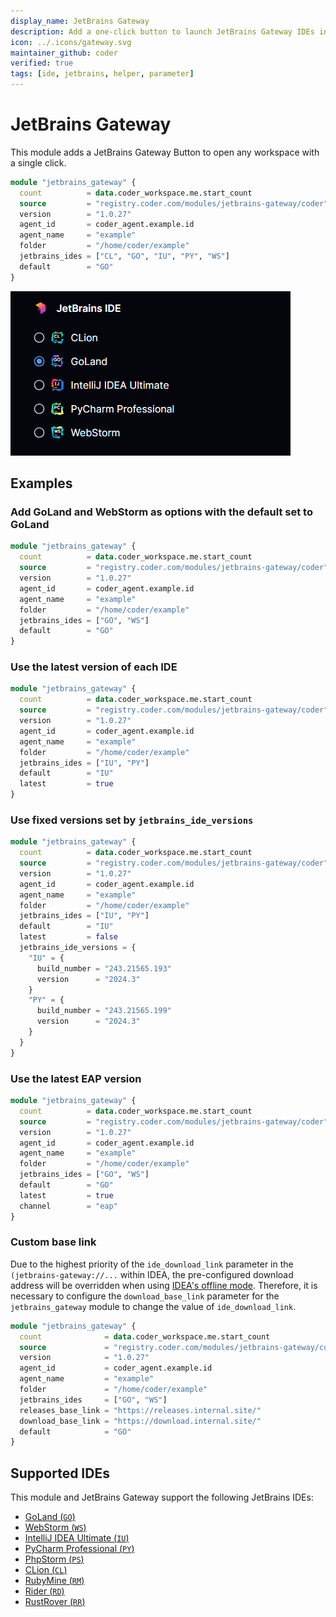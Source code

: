 ```yaml
---
display_name: JetBrains Gateway
description: Add a one-click button to launch JetBrains Gateway IDEs in the dashboard.
icon: ../.icons/gateway.svg
maintainer_github: coder
verified: true
tags: [ide, jetbrains, helper, parameter]
---
```


# JetBrains Gateway

This module adds a JetBrains Gateway Button to open any workspace with a single click.

```tf
module "jetbrains_gateway" {
  count          = data.coder_workspace.me.start_count
  source         = "registry.coder.com/modules/jetbrains-gateway/coder"
  version        = "1.0.27"
  agent_id       = coder_agent.example.id
  agent_name     = "example"
  folder         = "/home/coder/example"
  jetbrains_ides = ["CL", "GO", "IU", "PY", "WS"]
  default        = "GO"
}
```

![JetBrains Gateway IDes list](../.images/jetbrains-gateway.png)

## Examples

### Add GoLand and WebStorm as options with the default set to GoLand

```tf
module "jetbrains_gateway" {
  count          = data.coder_workspace.me.start_count
  source         = "registry.coder.com/modules/jetbrains-gateway/coder"
  version        = "1.0.27"
  agent_id       = coder_agent.example.id
  agent_name     = "example"
  folder         = "/home/coder/example"
  jetbrains_ides = ["GO", "WS"]
  default        = "GO"
}
```

### Use the latest version of each IDE

```tf
module "jetbrains_gateway" {
  count          = data.coder_workspace.me.start_count
  source         = "registry.coder.com/modules/jetbrains-gateway/coder"
  version        = "1.0.27"
  agent_id       = coder_agent.example.id
  agent_name     = "example"
  folder         = "/home/coder/example"
  jetbrains_ides = ["IU", "PY"]
  default        = "IU"
  latest         = true
}
```

### Use fixed versions set by `jetbrains_ide_versions`

```tf
module "jetbrains_gateway" {
  count          = data.coder_workspace.me.start_count
  source         = "registry.coder.com/modules/jetbrains-gateway/coder"
  version        = "1.0.27"
  agent_id       = coder_agent.example.id
  agent_name     = "example"
  folder         = "/home/coder/example"
  jetbrains_ides = ["IU", "PY"]
  default        = "IU"
  latest         = false
  jetbrains_ide_versions = {
    "IU" = {
      build_number = "243.21565.193"
      version      = "2024.3"
    }
    "PY" = {
      build_number = "243.21565.199"
      version      = "2024.3"
    }
  }
}
```

### Use the latest EAP version

```tf
module "jetbrains_gateway" {
  count          = data.coder_workspace.me.start_count
  source         = "registry.coder.com/modules/jetbrains-gateway/coder"
  version        = "1.0.27"
  agent_id       = coder_agent.example.id
  agent_name     = "example"
  folder         = "/home/coder/example"
  jetbrains_ides = ["GO", "WS"]
  default        = "GO"
  latest         = true
  channel        = "eap"
}
```

### Custom base link

Due to the highest priority of the `ide_download_link` parameter in the `(jetbrains-gateway://...` within IDEA, the pre-configured download address will be overridden when using [IDEA's offline mode](https://www.jetbrains.com/help/idea/fully-offline-mode.html). Therefore, it is necessary to configure the `download_base_link` parameter for the `jetbrains_gateway` module to change the value of `ide_download_link`.

```tf
module "jetbrains_gateway" {
  count              = data.coder_workspace.me.start_count
  source             = "registry.coder.com/modules/jetbrains-gateway/coder"
  version            = "1.0.27"
  agent_id           = coder_agent.example.id
  agent_name         = "example"
  folder             = "/home/coder/example"
  jetbrains_ides     = ["GO", "WS"]
  releases_base_link = "https://releases.internal.site/"
  download_base_link = "https://download.internal.site/"
  default            = "GO"
}
```

## Supported IDEs

This module and JetBrains Gateway support the following JetBrains IDEs:

- [GoLand (`GO`)](https://www.jetbrains.com/go/)
- [WebStorm (`WS`)](https://www.jetbrains.com/webstorm/)
- [IntelliJ IDEA Ultimate (`IU`)](https://www.jetbrains.com/idea/)
- [PyCharm Professional (`PY`)](https://www.jetbrains.com/pycharm/)
- [PhpStorm (`PS`)](https://www.jetbrains.com/phpstorm/)
- [CLion (`CL`)](https://www.jetbrains.com/clion/)
- [RubyMine (`RM`)](https://www.jetbrains.com/ruby/)
- [Rider (`RD`)](https://www.jetbrains.com/rider/)
- [RustRover (`RR`)](https://www.jetbrains.com/rust/)
